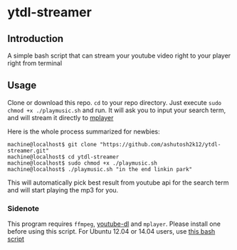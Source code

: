 # ytdl-streamer

## Introduction
A simple bash script that can stream your youtube video right to your player right from terminal

## Usage

Clone or download this repo. `cd` to your repo directory. 
Just execute `sudo chmod +x ./playmusic.sh` and run. It will ask you to input your search term, and will stream it directly to [mplayer](https://help.ubuntu.com/community/MPlayer)

Here is the whole process summarized for newbies:

```
machine@localhost$ git clone "https://github.com/ashutosh2k12/ytdl-streamer.git"
machine@localhost$ cd ytdl-streamer
machine@localhost$ sudo chmod +x ./playmusic.sh 
machine@localhost$ ./playmusic.sh "in the end linkin park"
```

This will automatically pick best result from youtube api for the search term
and will start playing the mp3 for you. 

### Sidenote
This program requires `ffmpeg`, [youtube-dl](https://github.com/rg3/youtube-dl) and `mplayer`. Please install one before using this script.
For Ubuntu 12.04 or 14.04 users, use [this bash script](https://gist.github.com/xdamman/e4f713c8cd1a389a5917) 
